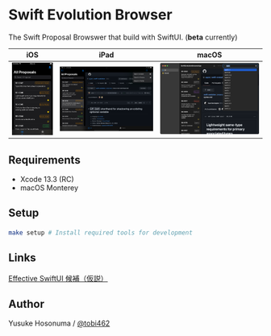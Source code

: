# Swift Evolution Browser

The Swift Proposal Browswer that build with SwiftUI. (**beta** currently)

|iOS|iPad|macOS|
|--|--|--|
|<img src="./Screenshot/screenshot-ios.png" width="160px">|<img src="./Screenshot/screenshot-ipad.png" width="400px">|<img src="./Screenshot/screenshot-mac.png" width="400px">|

## Requirements

- Xcode 13.3 (RC)
- macOS Monterey

## Setup

```bash
make setup # Install required tools for development
```

## Links

[Effective SwiftUI 候補（仮説）](https://zenn.dev/tobi462/scraps/905f2e6ac9b895)

## Author

Yusuke Hosonuma / [@tobi462](https://twitter.com/tobi462)
